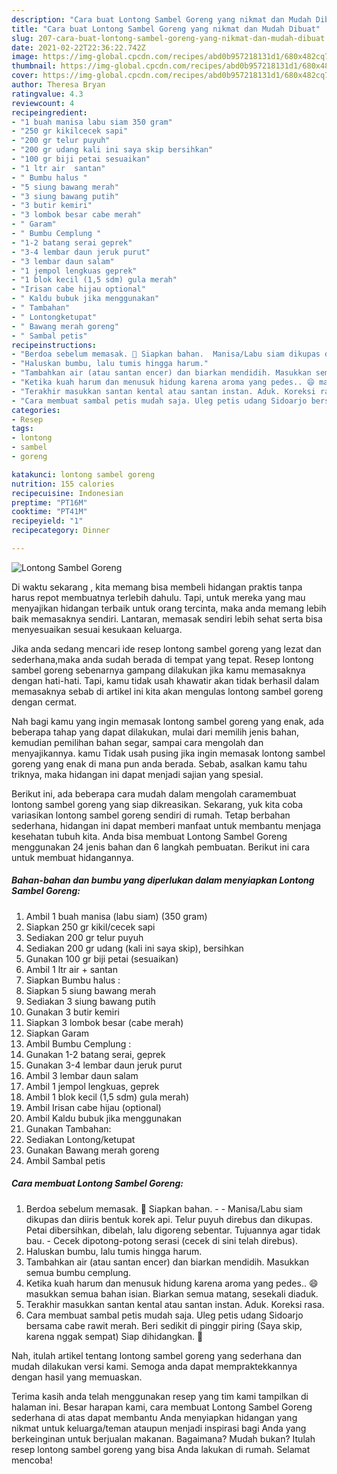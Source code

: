 ```yaml
---
description: "Cara buat Lontong Sambel Goreng yang nikmat dan Mudah Dibuat"
title: "Cara buat Lontong Sambel Goreng yang nikmat dan Mudah Dibuat"
slug: 207-cara-buat-lontong-sambel-goreng-yang-nikmat-dan-mudah-dibuat
date: 2021-02-22T22:36:22.742Z
image: https://img-global.cpcdn.com/recipes/abd0b957218131d1/680x482cq70/lontong-sambel-goreng-foto-resep-utama.jpg
thumbnail: https://img-global.cpcdn.com/recipes/abd0b957218131d1/680x482cq70/lontong-sambel-goreng-foto-resep-utama.jpg
cover: https://img-global.cpcdn.com/recipes/abd0b957218131d1/680x482cq70/lontong-sambel-goreng-foto-resep-utama.jpg
author: Theresa Bryan
ratingvalue: 4.3
reviewcount: 4
recipeingredient:
- "1 buah manisa labu siam 350 gram"
- "250 gr kikilcecek sapi"
- "200 gr telur puyuh"
- "200 gr udang kali ini saya skip bersihkan"
- "100 gr biji petai sesuaikan"
- "1 ltr air  santan"
- " Bumbu halus "
- "5 siung bawang merah"
- "3 siung bawang putih"
- "3 butir kemiri"
- "3 lombok besar cabe merah"
- " Garam"
- " Bumbu Cemplung "
- "1-2 batang serai geprek"
- "3-4 lembar daun jeruk purut"
- "3 lembar daun salam"
- "1 jempol lengkuas geprek"
- "1 blok kecil (1,5 sdm) gula merah"
- "Irisan cabe hijau optional"
- " Kaldu bubuk jika menggunakan"
- " Tambahan"
- " Lontongketupat"
- " Bawang merah goreng"
- " Sambal petis"
recipeinstructions:
- "Berdoa sebelum memasak. 🥰 Siapkan bahan.  Manisa/Labu siam dikupas dan diiris bentuk korek api. Telur puyuh direbus dan dikupas. Petai dibersihkan, dibelah, lalu digoreng sebentar. Tujuannya agar tidak bau. Cecek dipotong-potong serasi (cecek di sini telah direbus)."
- "Haluskan bumbu, lalu tumis hingga harum."
- "Tambahkan air (atau santan encer) dan biarkan mendidih. Masukkan semua bumbu cemplung."
- "Ketika kuah harum dan menusuk hidung karena aroma yang pedes.. 😄 masukkan semua bahan isian. Biarkan semua matang, sesekali diaduk."
- "Terakhir masukkan santan kental atau santan instan. Aduk. Koreksi rasa."
- "Cara membuat sambal petis mudah saja. Uleg petis udang Sidoarjo bersama cabe rawit merah. Beri sedikit di pinggir piring (Saya skip, karena nggak sempat) Siap dihidangkan. 🥰"
categories:
- Resep
tags:
- lontong
- sambel
- goreng

katakunci: lontong sambel goreng 
nutrition: 155 calories
recipecuisine: Indonesian
preptime: "PT16M"
cooktime: "PT41M"
recipeyield: "1"
recipecategory: Dinner

---
```



![Lontong Sambel Goreng](https://img-global.cpcdn.com/recipes/abd0b957218131d1/680x482cq70/lontong-sambel-goreng-foto-resep-utama.jpg)

Di waktu  sekarang , kita memang bisa membeli hidangan praktis tanpa harus repot membuatnya terlebih dahulu. Tapi, untuk mereka yang mau menyajikan hidangan terbaik untuk orang tercinta, maka anda memang lebih baik memasaknya sendiri. Lantaran, memasak sendiri lebih sehat serta bisa menyesuaikan sesuai kesukaan keluarga.

Jika anda sedang mencari ide resep lontong sambel goreng yang lezat dan sederhana,maka anda sudah berada di tempat yang tepat. Resep lontong sambel goreng  sebenarnya gampang dilakukan jika kamu memasaknya dengan hati-hati. Tapi, kamu tidak usah khawatir akan tidak berhasil dalam memasaknya 
sebab di artikel ini kita akan mengulas lontong sambel goreng dengan cermat.  



Nah bagi kamu yang ingin memasak lontong sambel goreng yang enak, ada beberapa tahap yang dapat dilakukan, mulai dari memilih jenis bahan, kemudian pemilihan bahan segar, sampai cara mengolah dan menyajikannya. kamu Tidak usah pusing jika ingin memasak lontong sambel goreng yang enak di mana pun anda berada. Sebab, asalkan kamu  tahu triknya, maka hidangan ini dapat menjadi sajian yang spesial.

Berikut ini, ada beberapa cara mudah dalam mengolah caramembuat lontong sambel goreng yang siap dikreasikan. Sekarang, yuk kita coba variasikan lontong sambel goreng sendiri di rumah. Tetap berbahan sederhana, hidangan ini dapat memberi manfaat untuk membantu menjaga kesehatan tubuh kita. Anda bisa membuat Lontong Sambel Goreng menggunakan 24 jenis bahan dan 6 langkah pembuatan. Berikut ini cara untuk membuat hidangannya.

<!--inarticleads1-->

##### Bahan-bahan dan bumbu yang diperlukan dalam menyiapkan Lontong Sambel Goreng:

1. Ambil 1 buah manisa (labu siam) (350 gram)
1. Siapkan 250 gr kikil/cecek sapi
1. Sediakan 200 gr telur puyuh
1. Sediakan 200 gr udang (kali ini saya skip), bersihkan
1. Gunakan 100 gr biji petai (sesuaikan)
1. Ambil 1 ltr air + santan
1. Siapkan  Bumbu halus :
1. Siapkan 5 siung bawang merah
1. Sediakan 3 siung bawang putih
1. Gunakan 3 butir kemiri
1. Siapkan 3 lombok besar (cabe merah)
1. Siapkan  Garam
1. Ambil  Bumbu Cemplung :
1. Gunakan 1-2 batang serai, geprek
1. Gunakan 3-4 lembar daun jeruk purut
1. Ambil 3 lembar daun salam
1. Ambil 1 jempol lengkuas, geprek
1. Ambil 1 blok kecil (1,5 sdm) gula merah)
1. Ambil Irisan cabe hijau (optional)
1. Ambil  Kaldu bubuk jika menggunakan
1. Gunakan  Tambahan:
1. Sediakan  Lontong/ketupat
1. Gunakan  Bawang merah goreng
1. Ambil  Sambal petis




<!--inarticleads2-->

##### Cara membuat Lontong Sambel Goreng:

1. Berdoa sebelum memasak. 🥰 Siapkan bahan. -  - Manisa/Labu siam dikupas dan diiris bentuk korek api. Telur puyuh direbus dan dikupas. Petai dibersihkan, dibelah, lalu digoreng sebentar. Tujuannya agar tidak bau. - Cecek dipotong-potong serasi (cecek di sini telah direbus).
1. Haluskan bumbu, lalu tumis hingga harum.
1. Tambahkan air (atau santan encer) dan biarkan mendidih. Masukkan semua bumbu cemplung.
1. Ketika kuah harum dan menusuk hidung karena aroma yang pedes.. 😄 masukkan semua bahan isian. Biarkan semua matang, sesekali diaduk.
1. Terakhir masukkan santan kental atau santan instan. Aduk. Koreksi rasa.
1. Cara membuat sambal petis mudah saja. Uleg petis udang Sidoarjo bersama cabe rawit merah. Beri sedikit di pinggir piring (Saya skip, karena nggak sempat) Siap dihidangkan. 🥰




Nah, itulah artikel tentang  lontong sambel goreng  yang sederhana dan mudah dilakukan versi kami. Semoga anda dapat mempraktekkannya dengan hasil yang memuaskan. 

Terima kasih anda telah menggunakan resep yang tim kami tampilkan di halaman ini. Besar harapan kami, cara membuat  Lontong Sambel Goreng sederhana di atas dapat membantu Anda menyiapkan hidangan yang nikmat untuk keluarga/teman ataupun menjadi inspirasi bagi Anda yang berkeinginan untuk berjualan makanan. Bagaimana? Mudah bukan? Itulah resep lontong sambel goreng yang bisa Anda lakukan di rumah. Selamat mencoba!

